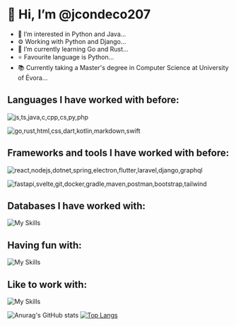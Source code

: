 # 👋 Hi, I’m @jcondeco207
- 👀 I’m interested in Python and Java...
- ⚙️ Working with Python and Django...
- 🌱 I’m currently learning Go and Rust...
- ⭐ Favourite language is Python...
- 📚 Currently taking a Master's degree in Computer Science at University of Évora...

## Languages I have worked with before:
![js,ts,java,c,cpp,cs,py,php](https://skillicons.dev/icons?i=js,ts,java,c,cpp,cs,py,scala,php) 


![go,rust,html,css,dart,kotlin,markdown,swift](https://skillicons.dev/icons?i=go,rust,html,css,dart,kotlin,markdown,swift)

## Frameworks and tools I have worked with before:
![react,nodejs,dotnet,spring,electron,flutter,laravel,django,graphql](https://skillicons.dev/icons?i=react,nodejs,dotnet,spring,electron,flutter,laravel,django,graphql)

![fastapi,svelte,git,docker,gradle,maven,postman,bootstrap,tailwind](https://skillicons.dev/icons?i=fastapi,svelte,git,docker,gradle,maven,postman,bootstrap,tailwind)

## Databases I have worked with:
![My Skills](https://skillicons.dev/icons?i=postgres,mysql,mongodb,redis)

## Having fun with:
![My Skills](https://skillicons.dev/icons?i=raspberrypi,arduino)

## Like to work with:

![My Skills](https://skillicons.dev/icons?i=apple,ubuntu)

![Anurag's GitHub stats](https://github-readme-stats-sigma-five.vercel.app/api?username=jcondeco207&count_private=true&show_icons=true&theme=tokyonight)
[![Top Langs](https://github-readme-stats.vercel.app/api/top-langs/?username=jcondeco207&layout=compact&count_private=true&theme=tokyonight&langs_count=8)](https://github.com/anuraghazra/github-readme-stats)

<!--[![Top Langs](https://github-readme-stats.vercel.app/api/top-langs/?username=jcondeco207&count_private=true&layout=compact&theme=tokyonight)](https://github.com/anuraghazra/github-readme-stats)-->

<!---
jcondeco207/jcondeco207 is a ✨ special ✨ repository because its `README.md` (this file) appears on your GitHub profile.
You can click the Preview link to take a look at your changes.
--->

